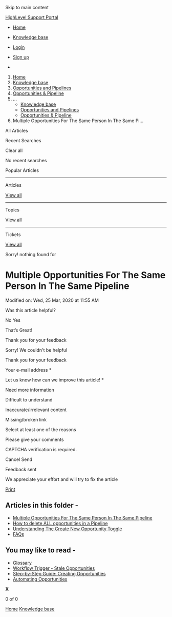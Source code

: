 Skip to main content

[ HighLevel Support Portal ](https://help.gohighlevel.com)

  * [ Home ](/support/home)
  * [ Knowledge base ](/support/solutions)

  * [Login](/support/login)
  * [Sign up](/support/signup)
  * 

  1. [Home](/support/home)
  2. [Knowledge base](/support/solutions)
  3. [Opportunities and Pipelines](/support/solutions/48000449589)
  4. [Opportunities & Pipeline](/support/solutions/folders/48000666159)
  5. ... 
     * [Knowledge base](/support/solutions)
     * [Opportunities and Pipelines](/support/solutions/48000449589)
     * [Opportunities & Pipeline](/support/solutions/folders/48000666159)
  6. Multiple Opportunities For The Same Person In The Same Pi...

All  Articles 

Recent Searches

Clear all

No recent searches

Popular Articles

* * *

Articles

[View all](/support/search/solutions)

* * *

Topics

[View all](/support/search/topics)

* * *

Tickets

[View all](/support/search/tickets)

Sorry! nothing found for   

# Multiple Opportunities For The Same Person In The Same Pipeline

Modified on: Wed, 25 Mar, 2020 at 11:55 AM

Was this article helpful?

No  Yes 

That’s Great!

Thank you for your feedback

Sorry! We couldn't be helpful

Thank you for your feedback

Your e-mail address *

Let us know how can we improve this article! *

Need more information 

Difficult to understand 

Inaccurate/irrelevant content 

Missing/broken link 

Select at least one of the reasons 

Please give your comments 

CAPTCHA verification is required. 

Cancel  Send 

Feedback sent

We appreciate your effort and will try to fix the article

[Print](javascript:print\(\))

## Articles in this folder -

  * [Multiple Opportunities For The Same Person In The Same Pipeline](/support/solutions/articles/48001066144-multiple-opportunities-for-the-same-person-in-the-same-pipeline)
  * [How to delete ALL opportunities in a Pipeline](/support/solutions/articles/48001076143-how-to-delete-all-opportunities-in-a-pipeline)
  * [Understanding The Create New Opportunity Toggle](/support/solutions/articles/48001077359-understanding-the-create-new-opportunity-toggle)
  * [FAQs](/support/solutions/articles/155000002000-faqs)

## You may like to read -

  * [Glossary](/support/solutions/articles/48001231169-glossary)
  * [Workflow Trigger - Stale Opportunities](/support/solutions/articles/155000002492-workflow-trigger-stale-opportunities)
  * [Step-by-Step Guide: Creating Opportunities](/support/solutions/articles/155000001999-step-by-step-guide-creating-opportunities)
  * [Automating Opportunities](/support/solutions/articles/155000002048-automating-opportunities)

**X**

0 of 0 []()

[Home](/support/home) [Knowledge base](/support/solutions)
